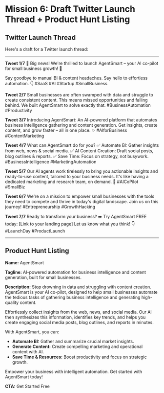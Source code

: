 # Mission 6: Draft Twitter Launch Thread + Product Hunt Listing

## Twitter Launch Thread

Here's a draft for a Twitter launch thread:

---

**Tweet 1/7**
🚀 Big news! We're thrilled to launch AgentSmart – your AI co-pilot for small business growth! 🤖

Say goodbye to manual BI & content headaches. Say hello to effortless automation. 👇 #SaaS #AI #Startup #SmallBusiness

**Tweet 2/7**
Small businesses are often swamped with data and struggle to create consistent content. This means missed opportunities and falling behind. We built AgentSmart to solve exactly that. #BusinessAutomation #Productivity

**Tweet 3/7**
Introducing AgentSmart: An AI-powered platform that automates business intelligence gathering and content generation. Get insights, create content, and grow faster – all in one place. ✨ #AIforBusiness #ContentMarketing

**Tweet 4/7**
What can AgentSmart do for you?
✅ Automate BI: Gather insights from web, news & social media.
✅ AI Content Creation: Draft social posts, blog outlines & reports.
✅ Save Time: Focus on strategy, not busywork.
#BusinessIntelligence #MarketingAutomation

**Tweet 5/7**
Our AI agents work tirelessly to bring you actionable insights and ready-to-use content, tailored to your business needs. It's like having a dedicated marketing and research team, on demand. 🧠 #AICoPilot #SmallBiz

**Tweet 6/7**
We're on a mission to empower small businesses with the tools they need to compete and thrive in today's digital landscape. Join us on this journey! #Entrepreneurship #GrowthHacking

**Tweet 7/7**
Ready to transform your business?
➡️ Try AgentSmart FREE today: [Link to your landing page]
Let us know what you think! 👇 #LaunchDay #ProductLaunch

---

## Product Hunt Listing

**Name:** AgentSmart

**Tagline:** AI-powered automation for business intelligence and content generation, built for small businesses.

**Description:**
Stop drowning in data and struggling with content creation. AgentSmart is your AI co-pilot, designed to help small businesses automate the tedious tasks of gathering business intelligence and generating high-quality content.

Effortlessly collect insights from the web, news, and social media. Our AI then synthesizes this information, identifies key trends, and helps you create engaging social media posts, blog outlines, and reports in minutes.

With AgentSmart, you can:
*   **Automate BI:** Gather and summarize crucial market insights.
*   **Generate Content:** Create compelling marketing and operational content with AI.
*   **Save Time & Resources:** Boost productivity and focus on strategic growth.

Empower your business with intelligent automation. Get started with AgentSmart today!

**CTA:** Get Started Free
